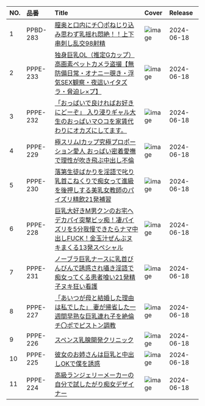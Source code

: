 |NO.|品番|Title|Cover|Release|
|:---|:---|:---|:---|:---|
1|PPBD-283|[膣奥と口内にチ〇ポねじり込み思わず乳揺れ悶絶！！上下串刺し乱交98射精](https://www.avmoive.top/index.php/archives/58103/)|![image](https://cdn.up-timely.com/image/20/content/74168/kPkDp78K7er8viN0t7BJ1oc1eZtsl0taOif6QAS2.jpg)|2024-06-18
2|PPPE-233|[独身巨乳OL（推定Gカップ）高画素ペットカメラ盗撮【無防備日常・オナニー覗き・浮気SEX観察・夜這いイタズラ・脅迫レ×プ】](https://www.avmoive.top/index.php/archives/58102/)|![image](https://cdn.up-timely.com/image/20/content/74169/bo9tSuibKwRRZyD29VmkG9YvdOKMAxiaGuZHOi6w.jpg)|2024-06-18
3|PPPE-232|[「おっぱいで良ければお好きにどーぞ」 入り浸りギャル大生のおっぱいマ○コを家賃代わりにオカズにしてます。](https://www.avmoive.top/index.php/archives/58101/)|![image](https://cdn.up-timely.com/image/20/content/74167/wK6mQS0OJLA2WQinoTnZd4LOtTOurHzdBFztzcvn.jpg)|2024-06-18
4|PPPE-229|[極スリムIカップ究極プロポーション愛人 おっぱい密着愛撫で理性が吹き飛ぶ中出し不倫](https://www.avmoive.top/index.php/archives/58100/)|![image](https://cdn.up-timely.com/image/20/content/74173/v7dbmVviEOZQ8t9Ii1veUN6hriha0MMnx3vVSQc7.jpg)|2024-06-18
5|PPPE-230|[落第生徒ばかりを淫語で叱り乳首こねくりで痴女って進級を後押しする美乳女教師のパイズリ精飲21発補習](https://www.avmoive.top/index.php/archives/58099/)|![image](https://cdn.up-timely.com/image/20/content/74170/pejUmZVjxGxC1fHS9YZPBNRmFrEgtLAKeFNYkXtQ.jpg)|2024-06-18
6|PPPE-228|[巨乳大好きM男クンのお宅へデカパイ突撃ビッ痴！凄パイズリを5分我慢できたらナマ中出しFUCK！金玉汁ぜんぶヌキまくる13発スペシャル](https://www.avmoive.top/index.php/archives/58098/)|![image](https://cdn.up-timely.com/image/20/content/74172/383VRGm6wVJOp6b2Laj3ZiChrBDGFBdVf6sdBpIE.jpg)|2024-06-18
7|PPPE-231|[ノーブラ巨乳ナースに乳首びんびんで誘惑され囁き淫語で痴女ってくる患者喰い21発精子ヌキ狂い看護](https://www.avmoive.top/index.php/archives/58097/)|![image](https://cdn.up-timely.com/image/20/content/74163/xOR1aI0KjQffRhFlzCuhAOFcJVfFzAjKlOTPxMcA.jpg)|2024-06-18
8|PPPE-227|[「あいつが母と結婚した理由は私でした」 妻が帰省した一週間早熟な巨乳連れ子を絶倫チ〇ポでピストン調教](https://www.avmoive.top/index.php/archives/58096/)|![image](https://cdn.up-timely.com/image/20/content/74164/s6AGJrX9YY4BINoI3PhsCdieSGEoPSna0PEgPd8m.jpg)|2024-06-18
9|PPPE-226|[スペンス乳腺開発クリニック](https://www.avmoive.top/index.php/archives/58095/)|![image](https://cdn.up-timely.com/image/20/content/74166/3yjLVDi7xd8JCOXOAhQmBw74fxbGvA26cjaIn0rz.jpg)|2024-06-18
10|PPPE-225|[彼女のお姉さんは巨乳と中出しOKで僕を誘惑](https://www.avmoive.top/index.php/archives/58094/)|![image](https://cdn.up-timely.com/image/20/content/74174/jR9qeO4AAoCj3LrkE1d4HLJbwN6zM7gAQdcieZgI.jpg)|2024-06-18
11|PPPE-224|[高級ランジェリーメーカーの自分で試したがり痴女デザイナー](https://www.avmoive.top/index.php/archives/58093/)|![image](https://cdn.up-timely.com/image/20/content/74165/WSwq7p5IgEA2zjzJMtKvHlVv6Hx8REj9AlgDQB9p.jpg)|2024-06-18